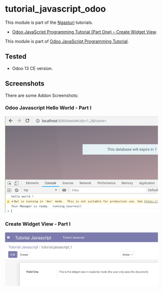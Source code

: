 # tutorial_javascript_odoo

This module is part of the [Ngasturi](https://en.ngasturi.id/) tutorials.

- [Odoo JavaScript Programming Tutorial (Part One) – Create Widget View](https://en.ngasturi.id/2021/04/24/odoo-javascript-programming-tutorial-part-one-create-widget-view/).

This module is part of [Odoo JavaScript Programming Tutorial](https://en.ngasturi.id/?s=javascript).

## Tested

- Odoo 13 CE version.

## Screenshots

There are some Addon Screenshots:

### Odoo Javascript Hello World - Part I

![Odoo Javascript Hello World - Part I](./static/description/odoo_javascript_hello_world.png "Odoo Javascript Hello World - Part I")

### Create Widget View - Part I

![Create Widget View - Part I](./static/description/tutorial_javascript_part_1.png "Create Widget View - Part I")


